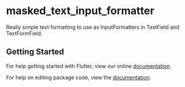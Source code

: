 # masked_text_input_formatter

Really simple text formatting to use as InputFormatters in TextField and TextFormField.

## Getting Started

For help getting started with Flutter, view our online [documentation](https://flutter.io/).

For help on editing package code, view the [documentation](https://flutter.io/developing-packages/).
